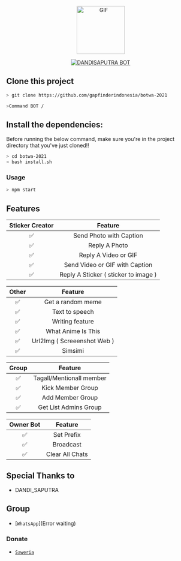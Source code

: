 <p align="center">
<img src="https://i.ibb.co/CKtCRWK/IMG-20201210-WA0118.jpg" alt="GIF" width="128" height="128"/>
</p>
<p align="center">
<a href="#"><img title="DANDISAPUTRA BOT" src="https://e.top4top.io/p_1859fgha84.jpg?colorA=%23ff0000&colorB=%23017e40&style=for-the-badge"></a>
</p>

## Clone this project

```bash
> git clone https://github.com/gapfinderindonesia/botwa-2021
```

```bash
>Command BOT /
```

## Install the dependencies:
Before running the below command, make sure you're in the project directory that
you've just cloned!!

```bash
> cd botwa-2021
> bash install.sh
```

### Usage
```bash
> npm start
```

## Features

| Sticker Creator |                Feature           |
| :-----------: | :--------------------------------: |
|       ✅       | Send Photo with Caption          |
|       ✅       | Reply A Photo                    |
|       ✅       | Reply A Video or GIF             |
|       ✅       | Send Video or GIF with Caption   |
|       ✅       | Reply A Sticker ( sticker to image ) |

| Other  |                     Feature                     |
| :------------: | :---------------------------------------------: |
|       ✅        |   Get a random meme             |
|       ✅        |   Text to speech                |
|       ✅        |   Writing feature 				|
|       ✅        |   What Anime Is This 			|
|       ✅        |   Url2Img ( Screeenshot Web )   |
|       ✅        |   Simsimi		                |

| Group  |                     Feature               |
| :-----------: | :--------------------------------: |
|       ✅        |   Tagall/Mentionall member       |
|       ✅        |   Kick Member Group	             |
|       ✅        |   Add Member Group	             |
|       ✅        |   Get List Admins Group          |

| Owner Bot  |                     Feature           |
| :-----------: | :--------------------------------: |
|       ✅        |   Set Prefix                     |
|       ✅        |   Broadcast                      |
|       ✅        |   Clear All Chats                |

## Special Thanks to
* DANDI_SAPUTRA


## Group
* [`WhatsApp`](Error waiting)
### Donate
* [`Saweria`](https://saweria.co/DandiSaputra)
